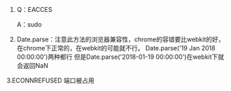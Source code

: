 1. Q：EACCES
   
   A：sudo
2. Date.parse：注意此方法的浏览器兼容性，chrome的容错要比webkit的好，在chrome下正常的，在webkit的可能就不行。
Date.parse('19 Jan 2018 00:00:00')两种都行
但是Date.parse('2018-01-19 00:00:00')在webkit下就会返回NaN

3.ECONNREFUSED
端口被占用
